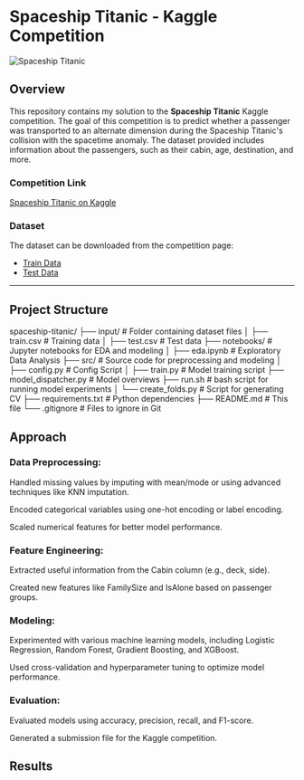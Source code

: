 # Spaceship Titanic - Kaggle Competition

![Spaceship Titanic](https://storage.googleapis.com/kaggle-competitions/kaggle/36238/logos/header.png?t=2022-06-23-19-57-45)

## Overview

This repository contains my solution to the **Spaceship Titanic** Kaggle competition. The goal of this competition is to predict whether a passenger was transported to an alternate dimension during the Spaceship Titanic's collision with the spacetime anomaly. The dataset provided includes information about the passengers, such as their cabin, age, destination, and more.

### Competition Link
[Spaceship Titanic on Kaggle](https://www.kaggle.com/competitions/spaceship-titanic)

### Dataset
The dataset can be downloaded from the competition page:
- [Train Data](https://www.kaggle.com/competitions/spaceship-titanic/data?select=train.csv)
- [Test Data](https://www.kaggle.com/competitions/spaceship-titanic/data?select=test.csv)

---

## Project Structure
spaceship-titanic/
├── input/ # Folder containing dataset files
│ ├── train.csv # Training data
│ ├── test.csv # Test data
├── notebooks/ # Jupyter notebooks for EDA and modeling
│ ├── eda.ipynb # Exploratory Data Analysis
├── src/ # Source code for preprocessing and modeling
│ ├── config.py # Config Script
│ ├── train.py # Model training script
  ├── model_dispatcher.py # Model overviews
  ├── run.sh # bash script for running model experiments
│ └── create_folds.py # Script for generating CV
├── requirements.txt # Python dependencies
├── README.md # This file
└── .gitignore # Files to ignore in Git

## Approach
### Data Preprocessing:

Handled missing values by imputing with mean/mode or using advanced techniques like KNN imputation.

Encoded categorical variables using one-hot encoding or label encoding.

Scaled numerical features for better model performance.

### Feature Engineering:

Extracted useful information from the Cabin column (e.g., deck, side).

Created new features like FamilySize and IsAlone based on passenger groups.

### Modeling:

Experimented with various machine learning models, including Logistic Regression, Random Forest, Gradient Boosting, and XGBoost.

Used cross-validation and hyperparameter tuning to optimize model performance.

### Evaluation:

Evaluated models using accuracy, precision, recall, and F1-score.

Generated a submission file for the Kaggle competition.

## Results